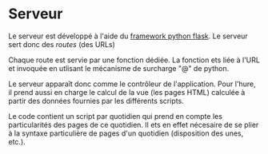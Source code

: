 # Serveur

Le serveur est développé à l'aide du [framework python flask](http://flask.pocoo.org/). Le serveur sert donc des *routes* (des URLs)

Chaque route  est servie par une fonction dédiée. La fonction ets liée à l'URL et invoquée en utlisant le mécanisme de surcharge "@" de python.

Le serveur apparaît donc comme le contrôleur de l'application. Pour l'hure, il prend aussi en charge le calcul de la vue (les pages HTML) calculée à partir des données fournies par les différents scripts.

Le code contient un script par quotidien qui prend en compte les particularités des pages de ce quotidien. Il ets en effet nécesaire de se plier à la syntaxe particulière de pages d'un quotidien (disposition des unes, etc.).